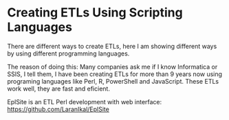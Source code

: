 # Creating ETLs Using Scripting Languages
There are different ways to create ETLs, here I am showing different ways by using different programming languages.

The reason of doing this: 
Many companies ask me if I know Informatica or SSIS, I tell them, I have been creating ETLs for more than 9 years now using programing languages like Perl, R, PowerShell and JavaScript.
These ETLs work well, they are fast and eficient. 

EplSite is an ETL Perl development with web interface: 
https://github.com/LaranIkal/EplSite

